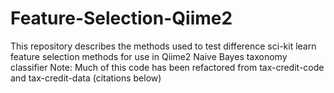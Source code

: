 # Feature-Selection-Qiime2
This repository describes the methods used to test difference sci-kit learn feature selection methods for use in Qiime2 Naive Bayes taxonomy classifier
Note: Much of this code has been refactored from tax-credit-code and tax-credit-data (citations below)
